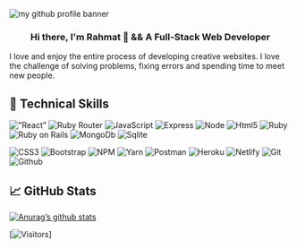 <p align=”center”>

<img src="https://user-images.githubusercontent.com/35562131/163212057-84cf4bec-f6df-4868-acc5-7fffe85472fd.png" alt="my github profile banner">

</p>

<h3 align="center">Hi there, I'm Rahmat 👋 && A Full-Stack Web Developer</h3>

<p>I love and enjoy the entire process of developing creative websites. I love the challenge of solving problems, fixing errors and spending time to meet new people. </p>

## 💼 Technical Skills
<span><img alt=”React” src="https://img.shields.io/badge/Code-ReactJs-61DAFB?logo=react&logoColor=61DAFB&style=plastic"/>
<img alt="Ruby Router" src="https://img.shields.io/badge/Code-React%20Router-CA4245?logo=rubyonrails&logoColor=CA4245&style=plastic"/>
<img alt="JavaScript" src="https://img.shields.io/badge/Code-JavaScript-F7DF1E?logo=JavaScript&logoColor=F7DF1E&style=plastic"/>
<img alt="Express" src="https://img.shields.io/badge/Code-ExpressJs-000000?logo=express&logoColor=white&style=plastic"/>
<img alt="Node" src="https://img.shields.io/badge/Code-NodeJs-339933?logo=nodedotjs&logoColor=white&style=plastic"/>
<img alt="Html5" src="https://img.shields.io/badge/Code-HTML5-E34F26?logo=html5&logoColor=E34F26&style=plastic"/>
<img alt="Ruby" src="https://img.shields.io/badge/Code-Ruby-CC342D?logo=ruby&logoColor=white&style=plastic"/>
<img alt="Ruby on Rails" src="https://img.shields.io/badge/Code-Ruby%20on%20Rails-CC0000?logo=rubyonrails&logoColor=white&style=plastic"/>
<img alt="MongoDb" src="https://img.shields.io/badge/Code-MongoDb-47A248?logo=mongodb&logoColor=white&style=plastic"/>
<img alt="Sqlite" src="https://img.shields.io/badge/Code-SQLite-003B57?logo=sqlite&logoColor=white&style=plastic"/>
</span>


<span>
<img alt="CSS3" src="https://img.shields.io/badge/Style-CSS3-1572B6?logo=css3&logoColor=1572B6&style=plastic"/>
<img alt="Bootstrap" src="https://img.shields.io/badge/Style-Bootstrap-7952B3?logo=css3&logoColor=7952B3&style=plastic"/>
</span>



<span>
<img alt="NPM" src="https://img.shields.io/badge/Tools-NPM-informational?style=plastic&logo=NPM&color=CB3837"/>
<img alt="Yarn" src="https://img.shields.io/badge/Tools-Yarn-informational?style=plastic&logo=Yarn&color=2C8EBB"/>
<img alt="Postman" src="https://img.shields.io/badge/Tools-Postman-informational?style=plastic&logo=Postman&color=FF6C37"/>
<img alt="Heroku" src="https://img.shields.io/badge/Tools-Heroku-informational?style=plastic&logo=Heroku&color=430098"/>
<img alt="Netlify" src="https://img.shields.io/badge/Tools-Netlify-informational?style=plastic&logo=netlify&color=00C7B7"/>
<img alt="Git" src="https://img.shields.io/badge/Tools-Git-informational?style=plastic&logo=Git&color=F05032"/>
<img alt="Github" src="https://img.shields.io/badge/Tools-GitHub-informational?style=plastic&logo=GitHub&color=181717"/>
</span>


## 📈 GitHub Stats 

[![Anurag’s github stats](https://github-readme-stats.vercel.app/api?username=mihrab34)](https://github.com/mihrab34)

[![Visitors](https://visitor-badge.glitch.me/badge?page_id=mihrab34.mihrab34)]


